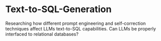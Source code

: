 # Text-to-SQL-Generation
Researching how different prompt engineering and self-correction techniques affect LLMs text-to-SQL capabilities. Can LLMs be properly interfaced to relational databases?
